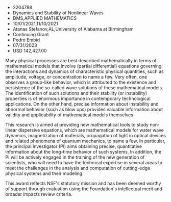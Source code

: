 
* 2204788
* Dynamics and Stability of Nonlinear Waves
* DMS,APPLIED MATHEMATICS
* 10/01/2021,11/10/2021
* Atanas Stefanov,AL,University of Alabama at Birmingham
* Continuing Grant
* Pedro Embid
* 07/31/2023
* USD 142,427.00

Many physical processes are best described mathematically in terms of
mathematical models that involve (partial differential) equations governing the
interactions and dynamics of characteristic physical quantities, such as
amplitude, voltage, or concentration to name a few. Very often, one observes a
group-like behavior, which is attributed to the existence and persistence of the
so-called wave solutions of these mathematical models. The identification of
such solutions and their stability (or instability) properties is of enormous
importance in contemporary technological applications. On the other hand,
precise information about instability and abnormal behavior (such as blow ups)
provides valuable information about validity and applicability of mathematical
models themselves.

This research is aimed at providing new mathematical tools to study non-linear
dispersive equations, which are mathematical models for water wave dynamics,
magnetization of materials, propagation of light in optical devices and related
phenomena of quantum mechanics, to name a few. In particular, the principal
investigator (PI) aims obtaining precise, quantitative information about the
long-time behavior of such systems. In addition, the PI will be actively engaged
in the training of the new generation of scientists, who will need to have the
technical expertise in several areas to meet the challenges in the analysis and
computation of cutting-edge physical systems and their modeling.

This award reflects NSF's statutory mission and has been deemed worthy of
support through evaluation using the Foundation's intellectual merit and broader
impacts review criteria.
